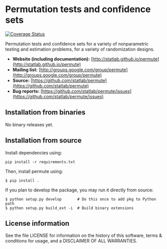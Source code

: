 # Permutation tests and confidence sets

[![Coverage Status](https://coveralls.io/repos/statlab/permute/badge.svg)](https://coveralls.io/r/statlab/permute)

Permutation tests and confidence sets for a variety of nonparametric
testing and estimation problems, for a variety of randomization designs.

- **Website (including documentation):** [http://statlab.github.io/permute](http://statlab.github.io/permute)
- **Mailing list:** [http://groups.google.com/group/permute](http://groups.google.com/group/permute)
- **Source:** [https://github.com/statlab/permute](https://github.com/statlab/permute)
- **Bug reports:** [https://github.com/statlab/permute/issues](https://github.com/statlab/permute/issues)

## Installation from binaries

No binary releases yet.

## Installation from source

Install dependencies using:

```
pip install -r requirements.txt
```

Then, install permute using:

```
$ pip install .
```

If you plan to develop the package, you may run it directly from source:

```
$ python setup.py develop       # Do this once to add pkg to Python path
$ python setup.py build_ext -i  # Build binary extensions
```

## License information

See the file LICENSE for information on the history of this software, terms
& conditions for usage, and a DISCLAIMER OF ALL WARRANTIES.
